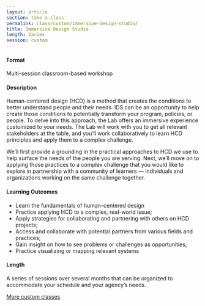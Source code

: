 ```yaml
---
layout: article
section: take-a-class
permalink: class/custom/immersive-design-studio/
title: Immersive Design Studio
length: Varies
session: custom
---
```


#### Format

Multi-session classroom-based workshop

#### Description

Human-centered design (HCD) is a method that creates the conditions to better understand people and their needs. IDS can be an opportunity to help create those conditions to potentially transform your program, policies, or people. To delve into this approach, the Lab offers an immersive experience customized to your needs. The Lab will work with you to get all relevant stakeholders at the table, and you’ll work collaboratively to learn HCD principles and apply them to a complex challenge.

We’ll first provide a grounding in the practical approaches to HCD we use to help surface the needs of the people you are serving. Next, we’ll move on to applying those practices to a complex challenge that you would like to explore in partnership with a community of learners — individuals and organizations working on the same challenge together.

#### Learning Outcomes

* Learn the fundamentals of human-centered design 
* Practice applying HCD to a complex, real-world issue;
* Apply strategies for collaborating and partnering with others on HCD projects;
* Access and collaborate with potential partners from various fields and practices;
* Gain insight on how to see problems or challenges as opportunities;
* Practice visualizing or mapping relevant systems

#### Length

A series of sessions over several months that can be organized to accommodate your schedule and your agency’s needs.

[More custom classes](../../../take-a-class/custom-classes/)

<!-- Learn more about how an IDS course with the Lab helped SourceAmerica reimagine the future of employment for the disability community -->
